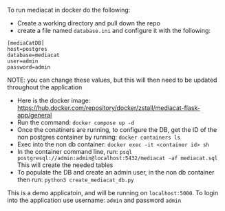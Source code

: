 To run mediacat in docker do the following:

- Create a working directory and pull down the repo
- create a file named `database.ini` and configure it with the following:
```
[mediaCatDB]
host=postgres
database=mediacat 
user=admin
password=admin
```
NOTE: you can change these values, but this will then need to be updated throughout the application

- Here is the docker image: https://hub.docker.com/repository/docker/zstall/mediacat-flask-app/general
- Run the command: `docker compose up -d`
- Once the conatiners are running, to configure the DB, get the ID of the non postgres container by running: `docker containers ls`
- Exec into the non db container: `docker exec -it <container id> sh`
- In the container command line, run: `psql postgresql://admin:admin@localhost:5432/mediacat -af mediacat.sql` This will create the needed tables
- To populate the DB and create an admin user, in the non db container then run: `python3 create_mediacat_db.py`

This is a demo applicatoin, and will be running on `localhost:5000`. To login into the application use username: `admin` and password `admin`

